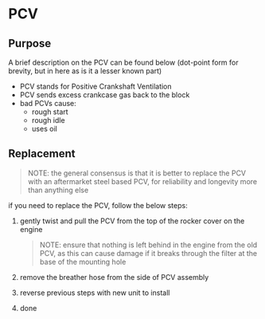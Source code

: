 <link rel="stylesheet" type="text/css" href="../../Common/overrides.css">

# PCV

## Purpose

A brief description on the PCV can be found below (dot-point form for brevity, but in here as is it a lesser known part)

* PCV stands for Positive Crankshaft Ventilation
* PCV sends excess crankcase gas back to the block
* bad PCVs cause:
    * rough start
    * rough idle
    * uses oil

## Replacement

> NOTE: the general consensus is that it is better to replace the PCV with an aftermarket steel based PCV, for reliability and longevity more than anything else

if you need to replace the PCV, follow the below steps:
1. gently twist and pull the PCV from the top of the rocker cover on the engine
    <!--TODO add a photo-->

    > NOTE: ensure that nothing is left behind in the engine from the old PCV, as this can cause damage if it breaks through the filter at the base of the mounting hole
    
1. remove the breather hose from the side of PCV assembly
    <!--TODO add a photo-->
1. reverse previous steps with new unit to install
1. done